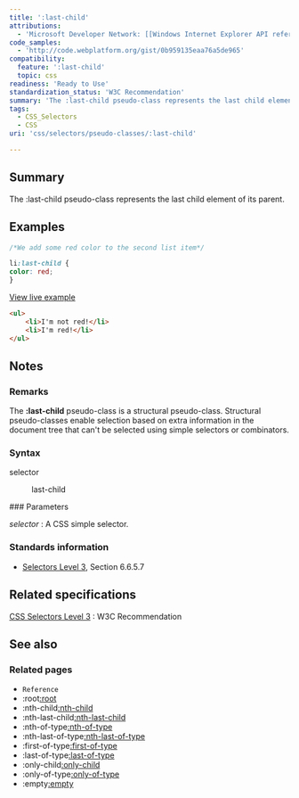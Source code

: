 ```yaml
---
title: ':last-child'
attributions:
  - 'Microsoft Developer Network: [[Windows Internet Explorer API reference](http://msdn.microsoft.com/en-us/library/ie/hh828809%28v=vs.85%29.aspx) Article]'
code_samples:
  - 'http://code.webplatform.org/gist/0b959135eaa76a5de965'
compatibility:
  feature: ':last-child'
  topic: css
readiness: 'Ready to Use'
standardization_status: 'W3C Recommendation'
summary: 'The :last-child pseudo-class represents the last child element of its parent.'
tags:
  - CSS_Selectors
  - CSS
uri: 'css/selectors/pseudo-classes/:last-child'

---
```

## Summary

The :last-child pseudo-class represents the last child element of its parent.

## Examples

``` css
/*We add some red color to the second list item*/

li:last-child {
color: red;
}
```

[View live example](http://code.webplatform.org/gist/0b959135eaa76a5de965)

``` html
<ul>
    <li>I'm not red!</li>
    <li>I'm red!</li>
</ul>
```

## Notes

### Remarks

The **:last-child** pseudo-class is a structural pseudo-class. Structural pseudo-classes enable selection based on extra information in the document tree that can't be selected using simple selectors or combinators.

### Syntax

selector

<dl>
<dd>
last-child

</dd>
</dl>
### Parameters

*selector*
:   A CSS simple selector.

### Standards information

-   [Selectors Level 3](http://go.microsoft.com/fwlink/p/?linkid=199783), Section 6.6.5.7

## Related specifications

[CSS Selectors Level 3](http://www.w3.org/TR/css3-selectors/)
:   W3C Recommendation

## See also

### Related pages

-   `Reference`
-   :root[:root](/css/selectors/pseudo-classes/:root)
-   :nth-child[:nth-child](/css/selectors/pseudo-classes/:nth-child(n))
-   :nth-last-child[:nth-last-child](/css/selectors/pseudo-classes/:nth-last-child(n))
-   :nth-of-type[:nth-of-type](/css/selectors/pseudo-classes/:nth-of-type(n))
-   :nth-last-of-type[:nth-last-of-type](/css/selectors/pseudo-classes/:nth-last-of-type(n))
-   :first-of-type[:first-of-type](/css/selectors/pseudo-classes/:first-of-type)
-   :last-of-type[:last-of-type](/css/selectors/pseudo-classes/:last-of-type)
-   :only-child[:only-child](/css/selectors/pseudo-classes/:only-child)
-   :only-of-type[:only-of-type](/css/selectors/pseudo-classes/:only-of-type)
-   :empty[:empty](/css/selectors/pseudo-classes/:empty)
